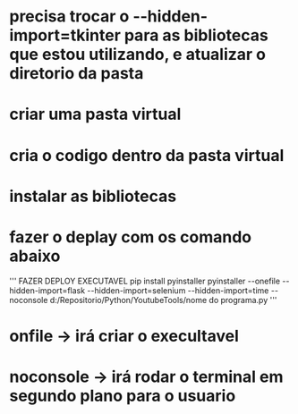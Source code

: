 # precisa trocar o --hidden-import=tkinter para as bibliotecas que estou utilizando, e atualizar o diretorio da pasta 
# criar uma pasta virtual 
# cria o codigo dentro da pasta virtual 
# instalar as bibliotecas
# fazer o deplay com os comando abaixo

''' FAZER DEPLOY EXECUTAVEL
pip install pyinstaller
pyinstaller --onefile --hidden-import=flask --hidden-import=selenium --hidden-import=time  --noconsole d:/Repositorio/Python/YoutubeTools/nome do programa.py
'''

# onfile -> irá criar o execultavel 
# noconsole -> irá rodar o terminal em segundo plano para o usuario